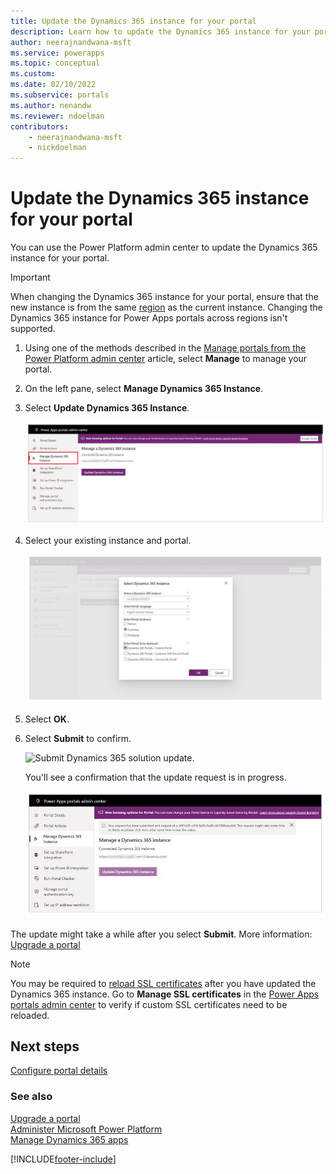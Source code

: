 ```yaml
---
title: Update the Dynamics 365 instance for your portal
description: Learn how to update the Dynamics 365 instance for your portal.
author: neerajnandwana-msft
ms.service: powerapps
ms.topic: conceptual
ms.custom: 
ms.date: 02/10/2022
ms.subservice: portals
ms.author: nenandw
ms.reviewer: ndoelman
contributors:
    - neerajnandwana-msft
    - nickdoelman
---
```


# Update the Dynamics 365 instance for your portal

You can use the Power Platform admin center to update the Dynamics 365 instance for your portal.

> [!IMPORTANT]
> When changing the Dynamics 365 instance for your portal, ensure that the new instance is from the same [region](/power-platform/admin/regions-overview) as the current instance. Changing the Dynamics 365 instance for Power Apps portals across regions isn't supported.

1. Using one of the methods described in the [Manage portals from the Power Platform admin center](power-platform-admin-center.md) article, select **Manage** to manage your portal.

1. On the left pane, select **Manage Dynamics 365 Instance**.

1. Select **Update Dynamics 365 Instance**.

    ![Update your Dynamics 365 instance.](media/power-platform-admin-center/update-dynamics365-instance.png "Update your Dynamics 365 instance")

1. Select your existing instance and portal.

    ![Select your Dynamics 365 instance.](media/power-platform-admin-center/select-dynamics365-instance.png "Select your Dynamics 365 instance")

1. Select **OK**.

1. Select **Submit** to confirm.

    ![Submit Dynamics 365 solution update.](media/power-platform-admin-center/submit-selection.png "Submit Dynamics 365 solution update")

    You'll see a confirmation that the update request is in progress.

    ![Update request submitted.](media/power-platform-admin-center/update-request-submitted.png "Update request submitted")

The update might take a while after you select **Submit**. More information: [Upgrade a portal](upgrade-portal.md)

> [!NOTE]
> You may be required to [reload SSL certificates](manage-ssl-certificates.md) after you have updated the Dynamics 365 instance. Go to **Manage SSL certificates** in the [Power Apps portals admin center](admin-overview.md) to verify if custom SSL certificates need to be reloaded.

## Next steps

[Configure portal details](portal-details.md)

### See also

[Upgrade a portal](upgrade-portal.md) <br>
[Administer Microsoft Power Platform](/power-platform/admin/admin-documentation) <br>
[Manage Dynamics 365 apps](/power-platform/admin/manage-apps)


[!INCLUDE[footer-include](../../../includes/footer-banner.md)]